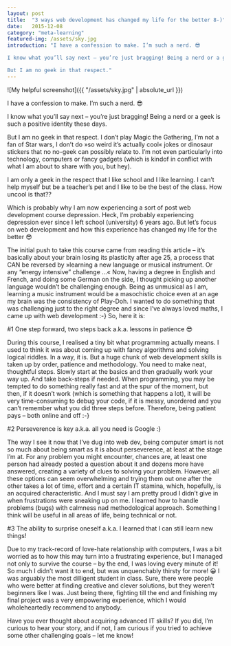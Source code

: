 ```yaml
---
layout: post
title:  "3 ways web development has changed my life for the better 8-)"
date:   2015-12-08
category: "meta-learning"
featured-img: /assets/sky.jpg
introduction: "I have a confession to make. I’m such a nerd. 😎

I know what you’ll say next – you’re just bragging! Being a nerd or a geek is such a positive identity these days.

But I am no geek in that respect."
---
```

![My helpful screenshot]({{ "/assets/sky.jpg" | absolute_url }})

I have a confession to make. I’m such a nerd. 😎

I know what you’ll say next – you’re just bragging! Being a nerd or a geek is such a positive identity these days.

But I am no geek in that respect. I don’t play Magic the Gathering, I’m not a fan of Star wars, I don’t do »so weird it’s actually cool« jokes or dinosaur stickers that no no-geek can possibly relate to. I’m not even particularly into technology, computers or fancy gadgets (which is kindof in conflict with what I am about to share with you, but hey).

I am only a geek in the respect that I like school and I like learning. I can’t help myself but be a teacher’s pet and I like to be the best of the class. How uncool is that??

Which is probably why I am now experiencing a sort of post web development course depression. Heck, I’m probably experiencing depression ever since I left school (university) 6 years ago. But let’s focus on web development and how this experience has changed my life for the better 😎

The initial push to take this course came from reading this article – it’s basically about your brain losing its plasticity after age 25, a process that CAN be reversed by  »learning a new language or musical instrument. Or any “energy intensive” challenge …« Now, having a degree in English and French, and doing some German on the side, I thought picking up another language wouldn’t be challenging enough. Being as unmusical as I am, learning a music instrument would be a masochistic choice even at an age my brain was the consistency of Play-Doh. I wanted to do something that was challenging just to the right degree and since I’ve always loved maths, I came up with web development :-} So, here it is:

#1 One step forward, two steps back a.k.a. lessons in patience 😎

During this course, I realised a tiny bit what programming actually means. I used to think it was about coming up with fancy algorithms and solving logical riddles. In a way, it is. But a huge chunk of web development skills is taken up by order, patience and methodology. You need to make neat, thoughtful steps. Slowly start at the basics and then gradually work your way up. And take back-steps if needed. When programming, you may be tempted to do something really fast and at the spur of the moment, but then, if it doesn’t work (which is something that happens a lot), it will be very time-consuming to debug your code, if it is messy, unordered and you can’t remember what you did three steps before. Therefore, being patient pays – both online and off :-}

#2 Perseverence is key a.k.a. all you need is Google :}

The way I see it now that I’ve dug into web dev, being computer smart is not so much about being smart as it is about perseverence, at least at the stage I’m at. For any problem you might encounter, chances are, at least one person had already posted a question about it and dozens more have answered, creating a variety of clues to solving your problem. However, all these options can seem overwhelming and trying them out one after the other takes a lot of time, effort and a certain IT stamina, which, hopefully, is an acquired characteristic. And I must say I am pretty proud I didn’t give in when frustrations were sneaking up on me. I learned how to handle problems (bugs) with calmness nad methodological approach. Something I think will be useful in all areas of life, being technical or not.

#3 The ability to surprise oneself a.k.a. I learned that I can still learn new things!

Due to my track-record of love-hate relationship with computers, I was a bit worried as to how this may turn into a frustrating experience, but I managed not only to survive the course – by the end, I was loving every minute of it! So much I didn’t want it to end, but was unquenchably thirsty for more! 😀 I was arguably the most dilligent student in class. Sure, there were people who were better at finding creative and clever solutions, but they weren’t beginners like I was. Just being there, fighting till the end and finishing my final project was a very empowering experience, which I would wholeheartedly recommend to anybody.

Have you ever thought about acquiring advanced IT skills? If you did, I’m curious to hear your story, and if not, I am curious if you tried to achieve some other challenging goals – let me know!
